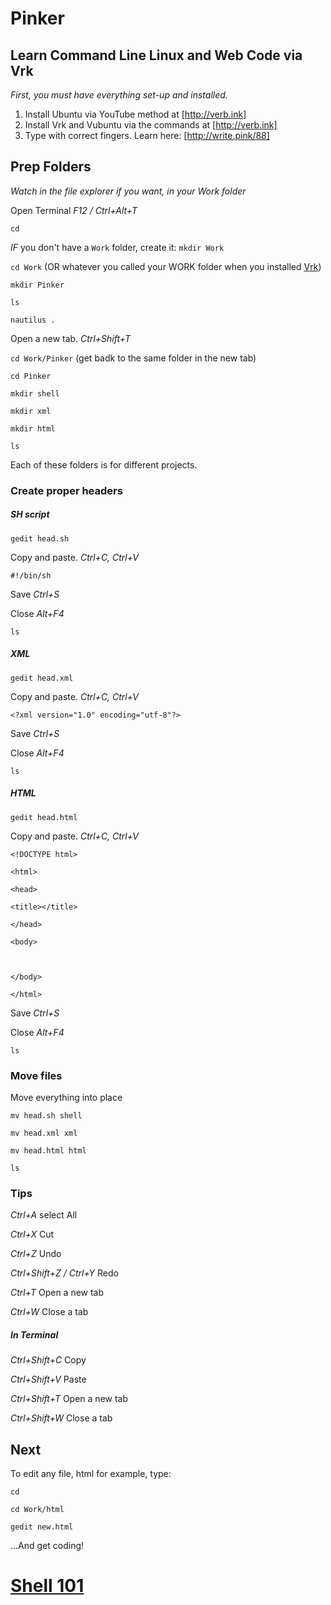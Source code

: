 # Pinker
## Learn Command Line Linux and Web Code via Vrk

*First, you must have everything set-up and installed.*

1. Install Ubuntu via YouTube method at [http://verb.ink]
2. Install Vrk and Vubuntu via the commands at [http://verb.ink]
3. Type with correct fingers. Learn here: [http://write.pink/88]

## Prep Folders

*Watch in the file explorer if you want, in your Work folder*

Open Terminal *F12 / Ctrl+Alt+T*

`cd `

*IF* you don't have a `Work` folder, create it: `mkdir Work`

`cd Work` (OR whatever you called your WORK folder when you installed [Vrk](http://verb.ink))

`mkdir Pinker`

`ls`

`nautilus .`

Open a new tab. *Ctrl+Shift+T*

`cd Work/Pinker` (get badk to the same folder in the new tab)

`cd Pinker`

`mkdir shell`

`mkdir xml`

`mkdir html`

`ls`

Each of these folders is for different projects.

### Create proper headers

##### SH script

`gedit head.sh`

Copy and paste. *Ctrl+C, Ctrl+V*

`#!/bin/sh`

Save *Ctrl+S*

Close *Alt+F4*

`ls`

##### XML

`gedit head.xml`

Copy and paste. *Ctrl+C, Ctrl+V*

`<?xml version="1.0" encoding="utf-8"?>`

Save *Ctrl+S*

Close *Alt+F4*

`ls`

##### HTML

`gedit head.html`

Copy and paste. *Ctrl+C, Ctrl+V*

`<!DOCTYPE html>`

`<html>`

`<head>`

`<title></title>`

`</head>`

`<body>`

` `

`</body>`

`</html>`

Save *Ctrl+S*

Close *Alt+F4*

`ls`

### Move files

Move everything into place

`mv head.sh shell`

`mv head.xml xml`

`mv head.html html`

`ls`

### Tips

*Ctrl+A* select All

*Ctrl+X* Cut

*Ctrl+Z* Undo

*Ctrl+Shift+Z / Ctrl+Y* Redo

*Ctrl+T* Open a new tab

*Ctrl+W* Close a tab

##### In Terminal

*Ctrl+Shift+C* Copy

*Ctrl+Shift+V* Paste

*Ctrl+Shift+T* Open a new tab

*Ctrl+Shift+W* Close a tab

## Next

To edit any file, html for example, type:

`cd `

`cd Work/html`

`gedit new.html`

...And get coding!

# [Shell 101](https://github.com/inkVerb/pinker/tree/master/101-shell)
